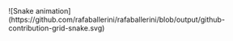 <div>  
    ![Snake animation](https://github.com/rafaballerini/rafaballerini/blob/output/github-contribution-grid-snake.svg)
<div>
